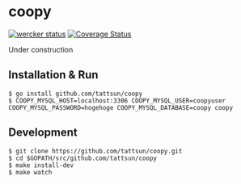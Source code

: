 # coopy
[![wercker status](https://app.wercker.com/status/8440b7b9ecbbfc6575dcfbefc593641a/s "wercker status")](https://app.wercker.com/project/bykey/8440b7b9ecbbfc6575dcfbefc593641a)
[![Coverage Status](https://coveralls.io/repos/tattsun/coopy/badge.svg?branch=master)](https://coveralls.io/r/tattsun/coopy?branch=master)

Under construction

## Installation & Run

```
$ go install github.com/tattsun/coopy
$ COOPY_MYSQL_HOST=localhost:3306 COOPY_MYSQL_USER=coopyuser COOPY_MYSQL_PASSWORD=hogehoge COOPY_MYSQL_DATABASE=coopy coopy
```

## Development

```
$ git clone https://github.com/tattsun/coopy.git
$ cd $GOPATH/src/github.com/tattsun/coopy
$ make install-dev
$ make watch
```
